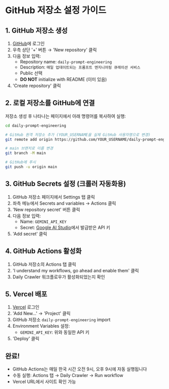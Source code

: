 # GitHub 저장소 설정 가이드

## 1. GitHub 저장소 생성

1. [GitHub](https://github.com)에 로그인
2. 우측 상단 '+' 버튼 → 'New repository' 클릭
3. 다음 정보 입력:
   - Repository name: `daily-prompt-engineering`
   - Description: `매일 업데이트되는 프롬프트 엔지니어링 큐레이션 서비스`
   - Public 선택
   - **DO NOT** initialize with README (이미 있음)
4. 'Create repository' 클릭

## 2. 로컬 저장소를 GitHub에 연결

저장소 생성 후 나타나는 페이지에서 아래 명령어를 복사하여 실행:

```bash
cd daily-prompt-engineering

# GitHub 원격 저장소 추가 (YOUR_USERNAME을 실제 GitHub 사용자명으로 변경)
git remote add origin https://github.com/YOUR_USERNAME/daily-prompt-engineering.git

# main 브랜치로 이름 변경
git branch -M main

# GitHub에 푸시
git push -u origin main
```

## 3. GitHub Secrets 설정 (크롤러 자동화용)

1. GitHub 저장소 페이지에서 Settings 탭 클릭
2. 좌측 메뉴에서 Secrets and variables → Actions 클릭
3. 'New repository secret' 버튼 클릭
4. 다음 정보 입력:
   - Name: `GEMINI_API_KEY`
   - Secret: [Google AI Studio](https://aistudio.google.com/apikey)에서 발급받은 API 키
5. 'Add secret' 클릭

## 4. GitHub Actions 활성화

1. GitHub 저장소의 Actions 탭 클릭
2. 'I understand my workflows, go ahead and enable them' 클릭
3. Daily Crawler 워크플로우가 활성화되었는지 확인

## 5. Vercel 배포

1. [Vercel](https://vercel.com) 로그인
2. 'Add New...' → 'Project' 클릭
3. GitHub 저장소 `daily-prompt-engineering` import
4. Environment Variables 설정:
   - `GEMINI_API_KEY`: 위와 동일한 API 키
5. 'Deploy' 클릭

## 완료!

- GitHub Actions는 매일 한국 시간 오전 9시, 오후 9시에 자동 실행됩니다
- 수동 실행: Actions 탭 → Daily Crawler → Run workflow
- Vercel URL에서 사이트 확인 가능